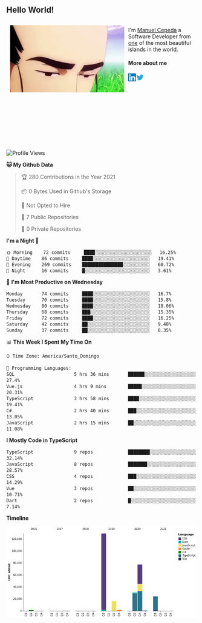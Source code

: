 <h2> Hello World!</h2>

<div style="display:inline-block">
  <img alt="Ah, I see you're a man of culture as well" align="left" width="60%" style="margin: 10px" src="https://raw.githubusercontent.com/mecm1993/mecm1993/master/assets/background.gif">

  I'm [Manuel Cepeda](https://manuelcepeda.dev) a Software Developer from [one](https://en.wikipedia.org/wiki/Dominican_Republic) of the most beautiful islands in the world.

  #### More about me

  <a href="https://www.linkedin.com/in/manuel-cepeda-0336a999/">
    <img align="left" alt="Manuel Cepeda | LinkedIn" width="21px" src="https://raw.githubusercontent.com/mecm1993/mecm1993/master/assets/linkedin.svg" />
  </a>
  <a href="https://twitter.com/mecm1993">
    <img align="left" alt="Manuel Cepeda | Twitter" width="21px" src="https://raw.githubusercontent.com/mecm1993/mecm1993/master/assets/twitter.svg" />
  </a>
  <br />
  <br />
  <br />
  <br />
  <br />
  <br />
  <br />
  <br />
  <br />
  <br />
  <br />
</div>

<!--START_SECTION:waka-->
![Profile Views](http://img.shields.io/badge/Profile%20Views-0-blue)

**🐱 My Github Data** 

> 🏆 280 Contributions in the Year 2021
 > 
> 📦 0 Bytes Used in Github's Storage 
 > 
> 🚫 Not Opted to Hire
 > 
> 📜 7 Public Repositories 
 > 
> 🔑 0 Private Repositories  
 > 
**I'm a Night 🦉** 

```text
🌞 Morning    72 commits     ████░░░░░░░░░░░░░░░░░░░░░   16.25% 
🌆 Daytime    86 commits     ████░░░░░░░░░░░░░░░░░░░░░   19.41% 
🌃 Evening    269 commits    ███████████████░░░░░░░░░░   60.72% 
🌙 Night      16 commits     █░░░░░░░░░░░░░░░░░░░░░░░░   3.61%

```
📅 **I'm Most Productive on Wednesday** 

```text
Monday       74 commits     ████░░░░░░░░░░░░░░░░░░░░░   16.7% 
Tuesday      70 commits     ████░░░░░░░░░░░░░░░░░░░░░   15.8% 
Wednesday    80 commits     ████░░░░░░░░░░░░░░░░░░░░░   18.06% 
Thursday     68 commits     ███░░░░░░░░░░░░░░░░░░░░░░   15.35% 
Friday       72 commits     ████░░░░░░░░░░░░░░░░░░░░░   16.25% 
Saturday     42 commits     ██░░░░░░░░░░░░░░░░░░░░░░░   9.48% 
Sunday       37 commits     ██░░░░░░░░░░░░░░░░░░░░░░░   8.35%

```


📊 **This Week I Spent My Time On** 

```text
⌚︎ Time Zone: America/Santo_Domingo

💬 Programming Languages: 
SQL                      5 hrs 36 mins       ██████░░░░░░░░░░░░░░░░░░░   27.4% 
Vue.js                   4 hrs 9 mins        █████░░░░░░░░░░░░░░░░░░░░   20.31% 
TypeScript               3 hrs 58 mins       ████░░░░░░░░░░░░░░░░░░░░░   19.41% 
C#                       2 hrs 40 mins       ███░░░░░░░░░░░░░░░░░░░░░░   13.05% 
JavaScript               2 hrs 15 mins       ██░░░░░░░░░░░░░░░░░░░░░░░   11.08%

```

**I Mostly Code in TypeScript** 

```text
TypeScript               9 repos             ████████░░░░░░░░░░░░░░░░░   32.14% 
JavaScript               8 repos             ███████░░░░░░░░░░░░░░░░░░   28.57% 
CSS                      4 repos             ███░░░░░░░░░░░░░░░░░░░░░░   14.29% 
Vue                      3 repos             ██░░░░░░░░░░░░░░░░░░░░░░░   10.71% 
Dart                     2 repos             █░░░░░░░░░░░░░░░░░░░░░░░░   7.14%

```


**Timeline**

![Chart not found](https://raw.githubusercontent.com/mecm1993/mecm1993/master/charts/bar_graph.png) 


<!--END_SECTION:waka-->